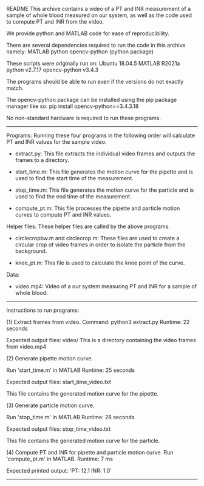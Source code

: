 README
This archive contains a video of a PT and INR measurement of a sample of whole blood measured on our system, as well as the code used to compute PT and INR from the video.

We provide python and MATLAB code for ease of reproducibility.

There are several dependencies required to run the code in this archive namely:
MATLAB
python
opencv-python (python package)

These scripts were originally run on:
Ubuntu 18.04.5
MATLAB R2021a
python v2.7.17
opencv-python v3.4.3

The programs should be able to run even if the versions do not exactly match.

The opencv-python package can be installed using the pip package manager like so:
pip install opencv-python==3.4.3.18

No non-standard hardware is required to run these programs.

--------------------------------------

Programs:
Running these four programs in the following order will calculate PT and INR values for the sample video.

* extract.py: This file extracts the individual video frames and outputs the frames to a directory.

* start_time.m: This file generates the motion curve for the pipette and is used to find the start time of the measurement.

* stop_time.m: This file generates the motion curve for the particle and is used to find the end time of the measurement.

* compute_pt.m: This file processes the pipette and particle motion curves to compute PT and INR values.

Helper files:
These helper files are called by the above programs.

* circlecropbw.m and circlecrop.m: These files are used to create a circular crop of video frames in order to isolate the particle from the background.

* knee_pt.m: This file is used to calculate the knee point of the curve.

Data:
* video.mp4: Video of a our system measuring PT and INR for a sample of whole blood.

--------------------------------------

Instructions to run programs:

(1) Extract frames from video.
Command: python3 extract.py
Runtime: 22 seconds

Expected output files: 
video/
This is a directory containing the video frames from video.mp4

(2) Generate pipette motion curve.

Run 'start_time.m' in MATLAB
Runtime: 25 seconds

Expected output files:
start_time_video.txt

This file contains the generated motion curve for the pipette.

(3) Generate particle motion curve.

Run 'stop_time.m' in MATLAB
Runtime: 28 seconds

Expected output files:
stop_time_video.txt

This file contains the generated motion curve for the particle.

(4) Compute PT and INR for pipette and particle motion curve.
Run 'compute_pt.m' in MATLAB.
Runtime: 7 ms

Expected printed output:
'PT: 12.1
 INR: 1.0'

--------------------------------------

